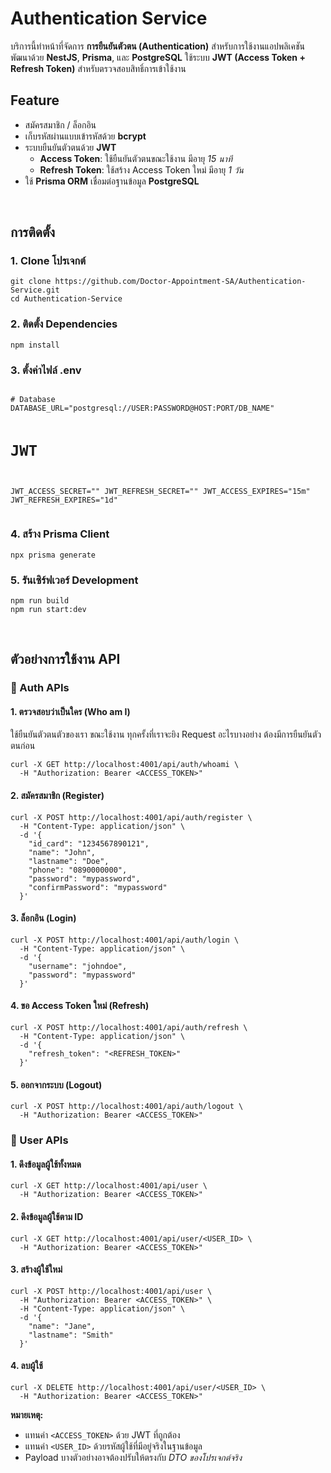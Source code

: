   <h1>Authentication Service</h1>
  <p>
    บริการนี้ทำหน้าที่จัดการ <strong>การยืนยันตัวตน (Authentication)</strong> สำหรับการใช้งานแอปพลิเคชัน  
    พัฒนาด้วย <strong>NestJS</strong>, <strong>Prisma</strong>, และ <strong>PostgreSQL</strong>  
    ใช้ระบบ <strong>JWT (Access Token + Refresh Token)</strong> สำหรับตรวจสอบสิทธิ์การเข้าใช้งาน
  </p>


  <h2>Feature</h2>
  <ul>
    <li>สมัครสมาชิก / ล็อกอิน</li>
    <li>เก็บรหัสผ่านแบบเข้ารหัสด้วย <strong>bcrypt</strong></li>
    <li>
      ระบบยืนยันตัวตนด้วย <strong>JWT</strong>
      <ul>
        <li><strong>Access Token</strong>: ใช้ยืนยันตัวตนขณะใช้งาน มีอายุ <em>15 นาที</em></li>
        <li><strong>Refresh Token</strong>: ใช้สร้าง Access Token ใหม่ มีอายุ <em>1 วัน</em></li>
      </ul>
    </li>
    <li>ใช้ <strong>Prisma ORM</strong> เชื่อมต่อฐานข้อมูล <strong>PostgreSQL</strong></li>
  </ul>


  <br/>
  <h2>การติดตั้ง</h2>
  <h3>1. Clone โปรเจกต์</h3>
  <pre><code>git clone https://github.com/Doctor-Appointment-SA/Authentication-Service.git
cd Authentication-Service</code></pre>

  <h3>2. ติดตั้ง Dependencies</h3>
  <pre><code>npm install</code></pre>

  <h3>3. ตั้งค่าไฟล์ .env</h3>
  <pre><code>
# Database
DATABASE_URL="postgresql://USER:PASSWORD@HOST:PORT/DB_NAME"

# JWT 
JWT_ACCESS_SECRET=""
JWT_REFRESH_SECRET=""
JWT_ACCESS_EXPIRES="15m"
JWT_REFRESH_EXPIRES="1d"</code></pre>

  <h3>4. สร้าง Prisma Client</h3>
  <pre><code>npx prisma generate</code></pre>

  <h3>5. รันเซิร์ฟเวอร์ Development</h3>
  <pre><code>npm run build
npm run start:dev</code></pre>


  <br/>
  <h2>ตัวอย่างการใช้งาน API</h2>

  <h3>🔑 Auth APIs</h3>

  <h4>1. ตรวจสอบว่าเป็นใคร (Who am I) </h4>
  <p>ใช้ยืนยันตัวตนตัวของเรา ขณะใช้งาน ทุกครั้งที่เราจะยิง Request อะไรบางอย่าง ต้องมีการยืนยันตัวตนก่อน</p>
  <pre><code>curl -X GET http://localhost:4001/api/auth/whoami \
  -H "Authorization: Bearer &lt;ACCESS_TOKEN&gt;"</code></pre>

  <h4>2. สมัครสมาชิก (Register)</h4>
  <pre><code>curl -X POST http://localhost:4001/api/auth/register \
  -H "Content-Type: application/json" \
  -d '{
    "id_card": "1234567890121",
    "name": "John",
    "lastname": "Doe",
    "phone": "0890000000",
    "password": "mypassword",
    "confirmPassword": "mypassword"
  }'</code></pre>

  <h4>3. ล็อกอิน (Login)</h4>
  <pre><code>curl -X POST http://localhost:4001/api/auth/login \
  -H "Content-Type: application/json" \
  -d '{
    "username": "johndoe",
    "password": "mypassword"
  }'</code></pre>

  <h4>4. ขอ Access Token ใหม่ (Refresh)</h4>
  <pre><code>curl -X POST http://localhost:4001/api/auth/refresh \
  -H "Content-Type: application/json" \
  -d '{
    "refresh_token": "&lt;REFRESH_TOKEN&gt;"
  }'</code></pre>

  <h4>5. ออกจากระบบ (Logout)</h4>
  <pre><code>curl -X POST http://localhost:4001/api/auth/logout \
  -H "Authorization: Bearer &lt;ACCESS_TOKEN&gt;"</code></pre>

  <h3>👤 User APIs</h3>

  <h4>1. ดึงข้อมูลผู้ใช้ทั้งหมด</h4>
  <pre><code>curl -X GET http://localhost:4001/api/user \
  -H "Authorization: Bearer &lt;ACCESS_TOKEN&gt;"</code></pre>

  <h4>2. ดึงข้อมูลผู้ใช้ตาม ID</h4>
  <pre><code>curl -X GET http://localhost:4001/api/user/&lt;USER_ID&gt; \
  -H "Authorization: Bearer &lt;ACCESS_TOKEN&gt;"</code></pre>

  <h4>3. สร้างผู้ใช้ใหม่</h4>
  <pre><code>curl -X POST http://localhost:4001/api/user \
  -H "Authorization: Bearer &lt;ACCESS_TOKEN&gt;" \
  -H "Content-Type: application/json" \
  -d '{
    "name": "Jane",
    "lastname": "Smith"
  }'</code></pre>

  <h4>4. ลบผู้ใช้</h4>
  <pre><code>curl -X DELETE http://localhost:4001/api/user/&lt;USER_ID&gt; \
  -H "Authorization: Bearer &lt;ACCESS_TOKEN&gt;"</code></pre>

  <div class="note">
    <strong>หมายเหตุ:</strong>
    <ul>
      <li>แทนค่า <code>&lt;ACCESS_TOKEN&gt;</code> ด้วย JWT ที่ถูกต้อง</li>
      <li>แทนค่า <code>&lt;USER_ID&gt;</code> ด้วยรหัสผู้ใช้ที่มีอยู่จริงในฐานข้อมูล</li>
      <li>Payload บางตัวอย่างอาจต้องปรับให้ตรงกับ <em>DTO ของโปรเจกต์จริง</em></li>
    </ul>
  </div>
